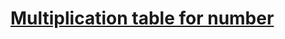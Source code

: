 ﻿# [Multiplication table for number](https://www.codewars.com/kata/multiplication-table-for-number/)
